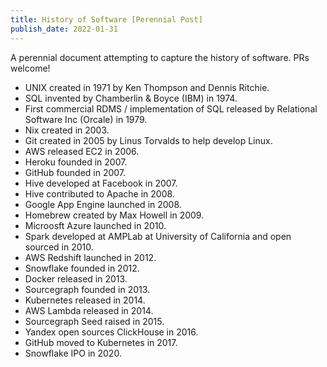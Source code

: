 ```yaml
---
title: History of Software [Perennial Post]
publish_date: 2022-01-31
---
```


A perennial document attempting to capture the history of software. PRs welcome!

- UNIX created in 1971 by Ken Thompson and Dennis Ritchie.
- SQL invented by Chamberlin & Boyce (IBM) in 1974.
- First commercial RDMS / implementation of SQL released by Relational Software Inc (Orcale) in 1979.  
- Nix created in 2003.
- Git created in 2005 by Linus Torvalds to help develop Linux.
- AWS released EC2 in 2006. 
- Heroku founded in 2007.
- GitHub founded in 2007.
- Hive developed at Facebook in 2007.
- Hive contributed to Apache in 2008.  
- Google App Engine launched in 2008. 
- Homebrew created by Max Howell in 2009. 
- Microosft Azure launched in 2010.
- Spark developed at AMPLab at University of California and open sourced in 2010.
- AWS Redshift launched in 2012.
- Snowflake founded in 2012.  
- Docker released in 2013.
- Sourcegraph founded in 2013.
- Kubernetes released in 2014.
- AWS Lambda released in 2014.
- Sourcegraph Seed raised in 2015.
- Yandex open sources ClickHouse in 2016. 
- GitHub moved to Kubernetes in 2017.
- Snowflake IPO in 2020. 
